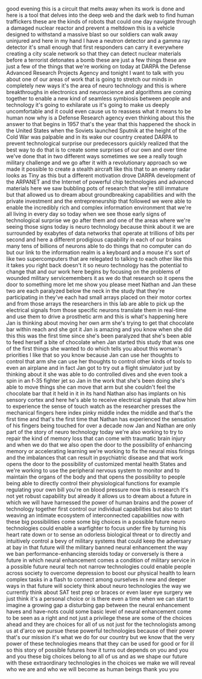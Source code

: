
good evening this is a circuit that
melts away when its work is done
and here is a tool that delves into the
deep web and the dark web to find human
traffickers these are the kinds of
robots that could one day navigate
through a damaged nuclear reactor and
prevent a meltdown this is a vehicle
designed to withstand a massive blast so
our soldiers can walk away uninjured and
here in my hand I have a neutron
detector and a gamma ray detector it&#39;s
small enough that first responders can
carry it everywhere creating a city
scale network so that they can detect
nuclear materials before a terrorist
detonates a bomb these are just a few
things
these are just a few of the things that
we&#39;re working on today at DARPA the
Defense Advanced Research Projects
Agency and tonight I want to talk with
you about one of our areas of work that
is going to stretch our minds in
completely new ways it&#39;s the area of
neuro technology and this is where
breakthroughs in electronics and
neuroscience and algorithms are coming
together to enable a new kind of
seamless symbiosis between people and
technology it&#39;s going to exhilarate us
it&#39;s going to make us deeply
uncomfortable and it could even cause us
to reassess what it means to be human
now why is a Defense Research agency
even thinking about this the answer to
that begins in 1957 that&#39;s the year that
this happened the shock in the United
States when the Soviets launched Sputnik
at the height of the Cold War was
palpable and in its wake our country
created DARPA to prevent technological
surprise our predecessors quickly
realized that the best way to do that is
to create some surprises of our own and
over time we&#39;ve done that in two
different ways sometimes we see a really
tough military challenge and we go after
it with a revolutionary approach so we
made it possible to create a stealth
aircraft like this that to an enemy
radar looks as Tiny as this but a
different motivation drove DARPA
development of the ARPANET and the
Internet of powerful chip technologies
and advanced materials here we saw
bubbling pots of research that we&#39;re
still immature but that allowed us to
dream about groundbreaking capabilities
and with the private investment and the
entrepreneurship that followed we were
able to enable the incredibly rich and
complex information environment that
we&#39;re all living in every day so today
when we see those early signs of
technological surprise we go after them
and one of the areas where we&#39;re seeing
those signs today is neuro technology
because think about it we are surrounded
by exabytes of data networks that
operate at trillions of bits per second
and here a different prodigious
capability in each of our brains many
tens of billions of neurons able to do
things that no computer can do but our
link to the information realm is a
keyboard and a mouse it&#39;s sort of like
two supercomputers that are relegated to
talking to each other like this it takes
you right back doesn&#39;t it so neuro
technology has the potential to change
that and our work here begins by
focusing on the problems of wounded
military servicemembers it as we do that
research so it opens the door to
something more let me show you please
meet Nathan and Jan these two are each
paralyzed below the neck in the study
that they&#39;re participating in they&#39;ve
each had small arrays placed on their
motor cortex and from those arrays the
researchers in this lab are able to pick
up the electrical signals from those
specific neurons translate them in
real-time and use them to drive a
prosthetic arm and this is what&#39;s
happening here Jan is thinking about
moving her own arm she&#39;s trying to get
that chocolate bar within reach and she
got it
Jan is amazing and you know when she did
this this was the first time since she&#39;s
been paralyzed that she&#39;s been able to
feed herself a bite of chocolate when
Jan started this study that was one of
the first things she wanted to do which
tells you about this woman&#39;s priorities
I like that so you know because Jan can
use her thoughts to control that arm she
can use her thoughts to control other
kinds of tools to even an airplane and
in fact Jan got to try out a flight
simulator just by thinking about it she
was able to do controlled dives and she
even took a spin in an f-35 fighter jet
so Jan in the work that she&#39;s been doing
she&#39;s able to move things she can move
that arm but she couldn&#39;t feel the
chocolate bar that it held in it in its
hand
Nathan also has implants on his sensory
cortex and here he&#39;s able to receive
electrical signals that allow him to
experience the sense of touch
watch as the researcher presses the
mechanical fingers here index pinky
middle index the middle and that&#39;s the
first time
and that&#39;s the first time that Nathan
has experienced the sensation of his
fingers being touched for over a decade
now Jan and Nathan are only part of the
story of neuro technology today we&#39;re
also working to try to repair the kind
of memory loss that can come with
traumatic brain injury and when we do
that we also open the door to the
possibility of enhancing memory or
accelerating learning we&#39;re working to
fix the neural miss firings and the
imbalances that can result in
psychiatric disease and that work opens
the door to the possibility of
customized mental health States and
we&#39;re working to use the peripheral
nervous system to monitor and to
maintain the organs of the body and that
opens the possibility to people being
able to directly control their
physiological functions for example
regulating your own bill you&#39;re on blood
pressure now this is research it&#39;s not
yet robust capability but already it
allows us to dream about a future in
which we will have harnessed the power
of human brains and the power of
technology together first control our
individual capabilities but also to
start weaving an intimate ecosystem of
interconnected capabilities now with
these big possibilities come some big
choices in a possible future neuro
technologies could enable a warfighter
to focus under fire by turning his heart
rate down or to sense an odorless
biological threat or to directly and
intuitively control a bevy of military
systems that could keep the adversary at
bay in that future will the military
banned neural enhancement the way we ban
performance-enhancing steroids today or
conversely is there a future in which
neural enhancement
comes a condition of military service in
a possible future neural tech not narrow
technologies could enable people across
society to overcome depression to boost
our physical health to learn complex
tasks in a flash to connect among
ourselves in new and deeper ways in that
future will society think about neuro
technologies the way we currently think
about SAT test prep or braces or even
laser eye surgery we just think it&#39;s a
personal choice or is there even a time
when we can start to imagine a growing
gap a disturbing gap between the neural
enhancement haves and have-nots could
some basic level of neural enhancement
come to be seen as a right and not just
a privilege these are some of the
choices ahead and they are choices for
all of us not just for the technologists
among us at d&#39;arco we pursue these
powerful technologies because of their
power that&#39;s our mission it&#39;s what we do
for our country but we know that the
very power of these technologies means
that they can be used for good or for
ill so this story of possible futures
how it turns out depends on you and you
and you these big choices belong to all
of us and as we shape our future with
these extraordinary technologies in the
choices we make we will reveal who we
are and who we will become as human
beings thank you
you
